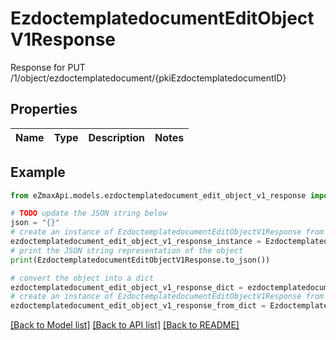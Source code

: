 # EzdoctemplatedocumentEditObjectV1Response

Response for PUT /1/object/ezdoctemplatedocument/{pkiEzdoctemplatedocumentID}

## Properties

Name | Type | Description | Notes
------------ | ------------- | ------------- | -------------

## Example

```python
from eZmaxApi.models.ezdoctemplatedocument_edit_object_v1_response import EzdoctemplatedocumentEditObjectV1Response

# TODO update the JSON string below
json = "{}"
# create an instance of EzdoctemplatedocumentEditObjectV1Response from a JSON string
ezdoctemplatedocument_edit_object_v1_response_instance = EzdoctemplatedocumentEditObjectV1Response.from_json(json)
# print the JSON string representation of the object
print(EzdoctemplatedocumentEditObjectV1Response.to_json())

# convert the object into a dict
ezdoctemplatedocument_edit_object_v1_response_dict = ezdoctemplatedocument_edit_object_v1_response_instance.to_dict()
# create an instance of EzdoctemplatedocumentEditObjectV1Response from a dict
ezdoctemplatedocument_edit_object_v1_response_from_dict = EzdoctemplatedocumentEditObjectV1Response.from_dict(ezdoctemplatedocument_edit_object_v1_response_dict)
```
[[Back to Model list]](../README.md#documentation-for-models) [[Back to API list]](../README.md#documentation-for-api-endpoints) [[Back to README]](../README.md)


